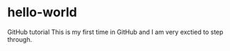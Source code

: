 # hello-world
GitHub tutorial
This is my first time in GitHub and I am very exctied to step through.
